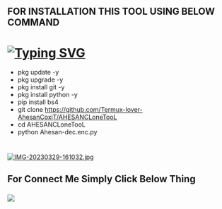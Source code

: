 ## FOR INSTALLATION THIS TOOL USING BELOW COMMAND
# [![Typing SVG](https://readme-typing-svg.demolab.com?font=Fira+Code&size=30&pause=1000&color=76FFA3&width=435&lines=%F0%9F%98%88FaCEBooK+CLONING+TOOL%F0%9F%91%BF)](https://git.io/typing-svg)


- pkg update -y
- pkg upgrade -y
- pkg install git -y
- pkg install python -y
- pip install bs4
- git clone https://github.com/Termux-lover-AhesanCoxiT/AHESANCLoneTooL
- cd AHESANCLoneTooL 
- python Ahesan-dec.enc.py
#

[![IMG-20230329-161032.jpg](https://i.postimg.cc/vBP0LKVg/IMG-20230329-161032.jpg)](https://postimg.cc/WFkmsXST)


## For Connect Me Simply Click Below Thing

### <p align="left">
  <a href="https://www.facebook.com/profile.php?id=100090225054162" target="_blank"><img src="https://img.shields.io/badge/PAGE-It'z--AHESAN-green?style=for-the-badge&logo=page"></a>
